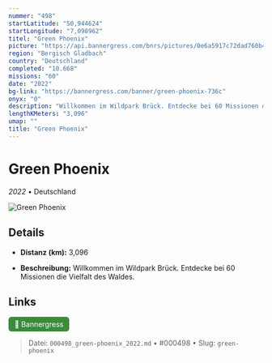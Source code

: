 ```yaml
---
nummer: "498"
startLatitude: "50,944624"
startLongitude: "7,098962"
titel: "Green Phoenix"
picture: "https://api.bannergress.com/bnrs/pictures/0e6a5917c72dad760b4cfe201e90e9f5"
region: "Bergisch Gladbach"
country: "Deutschland"
completed: "10.668"
missions: "60"
date: "2022"
bg-link: "https://bannergress.com/banner/green-phoenix-736c"
onyx: "0"
description: "Willkommen im Wildpark Brück. Entdecke bei 60 Missionen die Vielfalt des Waldes."
lengthKMeters: "3,096"
umap: ""
title: "Green Phoenix"
---
```

# Green Phoenix

*2022* • Deutschland

![Green Phoenix](https://api.bannergress.com/bnrs/pictures/0e6a5917c72dad760b4cfe201e90e9f5)

## Details
- **Distanz (km):** 3,096



- **Beschreibung:** Willkommen im Wildpark Brück. Entdecke bei 60 Missionen die Vielfalt des Waldes.


## Links
<div style="margin-top: 0.5em;">
<a href="https://bannergress.com/banner/green-phoenix-736c" target="_blank" style="display:inline-block;margin-right:8px;padding:6px 12px;background-color:#3c8b3c;color:white;text-decoration:none;border-radius:6px;">🔗 Bannergress</a>

</div>


> Datei: `000498_green-phoenix_2022.md` • #000498 • Slug: `green-phoenix`
